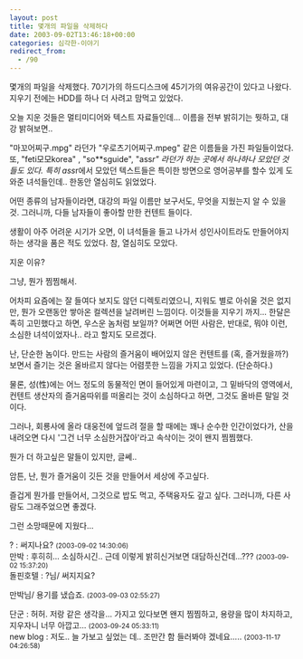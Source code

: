 ```yaml
---
layout: post
title: 몇개의 파일을 삭제하다
date: 2003-09-02T13:46:18+00:00
categories: 심각한-이야기
redirect_from:
  - /90
---
```


몇개의 파일을 삭제했다. 70기가의 하드디스크에 45기가의 여유공간이 있다고 나왔다. 지우기 전에는 HDD를 하나 더 사려고 맘먹고 있었다.

오늘 지운 것들은 멀티미디어와 텍스트 자료들인데... 이름을 전부 밝히기는 뭣하고, 대강 밝혀보면..

"마꼬어찌구.mpg" 라던가 "우로츠기어찌구.mpeg" 같은 이름들을 가진 파일들이었다. 또, "feti모모korea" , "so**sguide", "ass*r" 라던가 하는 곳에서 하나하나 모았던 것들도 있다. 특히 ass*r에서 모았던 텍스트들은 특이한 방면으로 영어공부를 할수 있게 도와준 녀석들인데.. 한동안 열심히도 읽었었다.

어떤 종류의 남자들이라면, 대강의 파일 이름만 보구서도, 무엇을 지웠는지 알 수 있을 것. 그러니까, 다들 남자들이 좋아할 만한 컨텐트 들이다.

생활이 아주 어려운 시기가 오면, 이 녀석들을 들고 나가서 성인사이트라도 만들어야지 하는 생각을 품은 적도 있었다. 참, 열심히도 모았다.

지운 이유?

그냥, 뭔가 찜찜해서.

어차피 요즘에는 잘 들여다 보지도 않던 디렉토리였으니, 지워도 별로 아쉬울 것은 없지만, 뭔가 오랜동안 쌓아온 컬렉션을 날려버린 느낌이다. 이것들을 지우기 까지... 한달은 족히 고민했다고 하면, 우스운 놈처럼 보일까? 어쩌면 어떤 사람은, 반대로, 뭐야 이런, 소심한 녀석이었자나.. 라고 할지도 모르겠다.

난, 단순한 놈이다. 만드는 사람의 즐거움이 배어있지 않은 컨텐트를 (혹, 즐거웠을까?) 보면서 즐기는 것은 올바르지 않다는 어렴풋한 느낌을 가지고 있었다. (단순하다.)

물론, 성(性)에는 어느 정도의 동물적인 면이 들어있게 마련이고, 그 밑바닥의 영역에서, 컨텐트 생산자의 즐거움따위를 떠올리는 것이 소심하다고 하면, 그것도 올바른 말일 것이다.

그러나, 회룡사에 올라 대웅전에 엎드려 절을 할 때에는 꽤나 순수한 인간이었다가, 산을 내려오면 다시 '그건 너무 소심한거잖아'라고 속삭이는 것이 왠지 찜찜했다.

뭔가 더 하고싶은 말들이 있지만, 글쎄..

암튼, 난, 뭔가 즐거움이 깃든 것을 만들어서 세상에 주고싶다.

즐겁게 뭔가를 만들어서, 그것으로 밥도 먹고, 주택융자도 갚고 싶다. 그러니까, 다른 사람도 그래주었으면 좋겠다.

그런 소망때문에 지웠다...
<div id=comments>
<div class=comment>
<!--- cmt:196 --->
<!--- mail: --->
<!--- parent:0 --->
? : 
써지나요?
 <small>(2003-09-02 14:30:06)</small>
</div>
<div class=comment>
<!--- cmt:197 --->
<!--- mail: --->
<!--- parent:0 --->
만박 : 
후히히... 소심하시긴..
근데 이렇게 밝히신거보면 대담하신건데...???
 <small>(2003-09-02 15:37:20)</small>
</div>
<div class=comment>
<!--- cmt:198 --->
<!--- mail: --->
<!--- parent:0 --->
돌핀호텔 : 
?님/ 써지지요?

만박님/ 용기를 냈습죠.
 <small>(2003-09-03 02:55:27)</small>
</div>
<div class=comment>
<!--- cmt:199 --->
<!--- mail: --->
<!--- parent:0 --->
단군 : 
허허. 저랑 같은 생각을... 가지고 있다보면 왠지 찜찜하고, 용량을 많이 차지하고, 지우자니 너무 아깝고...
 <small>(2003-09-24 05:33:11)</small>
</div>
<div class=comment>
<!--- cmt:200 --->
<!--- mail: --->
<!--- parent:0 --->
new blog : 
저도.. 늘 가보고 싶었는 데.. 조만간 함 들러봐야 겠네요.....
 <small>(2003-11-17 04:26:58)</small>
</div>
</div>
